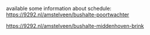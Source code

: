 available some information about schedule:
https://9292.nl/amstelveen/bushalte-poortwachter

https://9292.nl/amstelveen/bushalte-middenhoven-brink